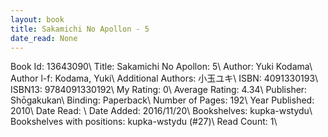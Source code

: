 ```yaml
---
layout: book
title: Sakamichi No Apollon - 5
date_read: None
---
```


Book Id: 13643090\ 
Title: Sakamichi No Apollon: 5\ 
Author: Yuki Kodama\ 
Author l-f: Kodama, Yuki\ 
Additional Authors: 小玉ユキ\ 
ISBN: 4091330193\ 
ISBN13: 9784091330192\ 
My Rating: 0\ 
Average Rating: 4.34\ 
Publisher: Shōgakukan\ 
Binding: Paperback\ 
Number of Pages: 192\ 
Year Published: 2010\ 
Date Read: \ 
Date Added: 2016/11/20\ 
Bookshelves: kupka-wstydu\ 
Bookshelves with positions: kupka-wstydu (#27)\ 
Read Count: 1\ 

